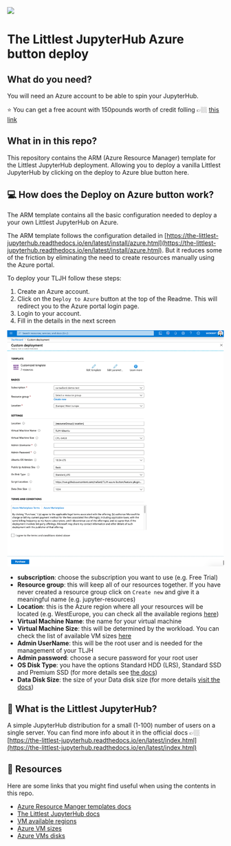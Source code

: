 
<a href="https://portal.azure.com/#create/Microsoft.Template/uri/https%3A%2F%2Fraw.githubusercontent.com%2Ftrallard%2Fazure-quickstart-TLJH%2Fmaster%2Fazuredeploy.json" target="_blank">
    <img src="http://azuredeploy.net/deploybutton.png"/>
</a>

# The Littlest JupyterHub Azure button deploy

## What do you need?
You will need an Azure account to be able to spin your JupyterHub. 

:star: You can get a free acount with 150pounds worth of credit folling 👉🏼 [this link](https://azure.microsoft.com/free/?WT.mc_id=TLJHbutton-github-taallard)

## What in in this repo?

This repository contains the ARM (Azure Resource Manager) template for the Littlest JupyterHub deployment. Allowing you to deploy a vanilla Littlest JupyterHub by clicking on the deploy to Azure blue button here.

## 💻 How does the Deploy on Azure button work?
The ARM template contains all the basic configuration needed to deploy a your own  Littlest JupyterHub on Azure. 

The ARM template follows the configuration detailed in [https://the-littlest-jupyterhub.readthedocs.io/en/latest/install/azure.html](https://the-littlest-jupyterhub.readthedocs.io/en/latest/install/azure.html). But it reduces some of the friction by eliminating the need to create resources manually using the Azure portal.

To deploy your TLJH follow these steps:

1. Create an Azure account. 
2. Click on the `Deploy to Azure` button at the top of the Readme. This will redirect you to the Azure portal login page.
3. Login to your account.
4. Fill in the details in the next screen

![custom template](assets/Custom_deployment_-_Microsoft_Azure.png)

- **subscription**: choose the subscription you want to use (e.g. Free Trial)
- **Resource group**: this will keep all of our resources together. If you have never created a resource group click on `Create new` and give it a meaningful name (e.g. jupyter-resources)
- **Location**: this is the Azure region where all your resources will be located (e.g. WestEurope, you can check all the available regions [here](https://azure.microsoft.com/global-infrastructure/services/?products=virtual-machines&WT.mc_id=TLJHbutton-github-taallard))
- **Virtual Machine Name**: the name for your virtual machine
- **Virtual Machine Size**: this will be determined by the workload. You can check the list of available VM sizes [here](https://docs.microsoft.com/azure/virtual-machines/linux/sizes-general?WT.mc_id=TLJHbutton-github-taallard)
- **Admin UserName**: this will be the root user and is needed for the management of your TLJH
- **Admin password**: choose a secure password for your root user
- **OS Disk Type**: you have the options Standard HDD (LRS), Standard SSD and Premium SSD (for more details see [the docs](https://docs.microsoft.com/azure/virtual-machines/windows/disks-types?WT.mc_id=TLJHbutton-github-taallard))
- **Data Disk Size**: the size of your Data disk size (for more details [visit the docs](https://docs.microsoft.com/azure/virtual-machines/windows/disks-types?WT.mc_id=TLJHbutton-github-taallard))

## :thinking: What is the Littlest JupyterHub?
A simple JupyterHub distribution for a small (1-100) number of users on a single server. You can find more info about it in the official docs 👉🏼
[https://the-littlest-jupyterhub.readthedocs.io/en/latest/index.html](https://the-littlest-jupyterhub.readthedocs.io/en/latest/index.html)

## :book: Resources
Here are some links that you might find useful when using the contents in this repo.

- [Azure Resource Manger templates docs](https://docs.microsoft.com/azure/azure-resource-manager/template-deployment-overview?WT.mc_id=TLJHbutton-github-taallard)
- [The Littlest JupyterHub docs](https://the-littlest-jupyterhub.readthedocs.io/en/latest/index.html) 
- [VM available regions](https://azure.microsoft.com/global-infrastructure/services/?products=virtual-machines&WT.mc_id=TLJHbutton-github-taallard)
- [Azure VM sizes](https://docs.microsoft.com/azure/virtual-machines/linux/sizes-general?WT.mc_id=TLJHbutton-github-taallard)
- [Azure VMs disks](https://docs.microsoft.com/azure/virtual-machines/windows/disks-types?WT.mc_id=TLJHbutton-github-taallard)